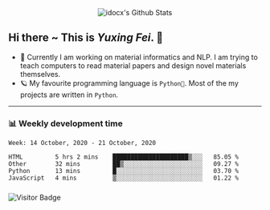 <div align="center">
    <img align="center" src="https://github-readme-stats.vercel.app/api?username=idocx&show_icons=true&hide_border=true" alt="idocx's Github Stats"></img>
</div>

## Hi there ~ This is *Yuxing Fei*. ‍👋

- 🚀 Currently I am working on material informatics and NLP. I am trying to teach computers to read material papers and design novel materials themselves.
- 🪐 My favourite programming language is `Python🐍`. Most of the my projects are written in `Python`.

---

### 📊 Weekly development time
<!--START_SECTION:waka-->
```text
Week: 14 October, 2020 - 21 October, 2020

HTML         5 hrs 2 mins    █████████████████████▒░░░   85.05 % 
Other        32 mins         ██▒░░░░░░░░░░░░░░░░░░░░░░   09.27 % 
Python       13 mins         █░░░░░░░░░░░░░░░░░░░░░░░░   03.70 % 
JavaScript   4 mins          ▒░░░░░░░░░░░░░░░░░░░░░░░░   01.22 % 
```
<!--END_SECTION:waka-->

### 

![Visitor Badge](https://visitor-badge.laobi.icu/badge?page_id=idocx.idocx)